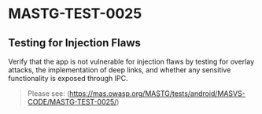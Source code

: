 #  MASTG-TEST-0025

## Testing for Injection Flaws

Verify that the app is not vulnerable for injection flaws by testing for overlay attacks, the implementation of deep links, and whether any sensitive functionality is exposed through IPC.

> Please see: (https://mas.owasp.org/MASTG/tests/android/MASVS-CODE/MASTG-TEST-0025/)